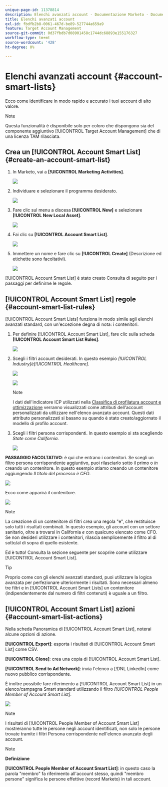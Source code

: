 ```yaml
---
unique-page-id: 11378814
description: Elenchi avanzati account - Documentazione Marketo - Documentazione del prodotto
title: Elenchi avanzati account
exl-id: fbdfb2b8-0061-467d-be89-527744a659a9
feature: Target Account Management
source-git-commit: 0d37fbdb7d08901458c1744dc68893e155176327
workflow-type: tm+mt
source-wordcount: '428'
ht-degree: 0%

---
```


# Elenchi avanzati account {#account-smart-lists}

Ecco come identificare in modo rapido e accurato i tuoi account di alto valore.

>[!NOTE]
>
>Questa funzionalità è disponibile solo per coloro che dispongono sia del componente aggiuntivo [!UICONTROL Target Account Management] che di una licenza TAM rilasciata.

## Crea un [!UICONTROL Account Smart List] {#create-an-account-smart-list}

1. In Marketo, vai a **[!UICONTROL Marketing Activities]**.

   ![](assets/account-smart-lists-1.png)

1. Individuare e selezionare il programma desiderato.

   ![](assets/account-smart-lists-2.png)

1. Fare clic sul menu a discesa **[!UICONTROL New]** e selezionare **[!UICONTROL New Local Asset]**.

   ![](assets/account-smart-lists-3.png)

1. Fai clic su **[!UICONTROL Account Smart List]**.

   ![](assets/account-smart-lists-4.png)

1. Immettere un nome e fare clic su **[!UICONTROL Create]** (Descrizione ed etichette sono facoltativi).

   ![](assets/account-smart-lists-5.png)

[!UICONTROL Account Smart List] è stato creato Consulta di seguito per i passaggi per definirne le regole.

## [!UICONTROL Account Smart List] regole {#account-smart-list-rules}

[!UICONTROL Account Smart Lists] funziona in modo simile agli elenchi avanzati standard, con un&#39;eccezione degna di nota: i contenitori.

1. Per definire [!UICONTROL Account Smart List], fare clic sulla scheda **[!UICONTROL Account Smart List Rules]**.

   ![](assets/account-smart-lists-6.png)

1. Scegli i filtri account desiderati. In questo esempio _[!UICONTROL Industry]è[!UICONTROL Healthcare]_.

   ![](assets/account-smart-lists-7.png)

   ![](assets/account-smart-lists-8.png)

   >[!NOTE]
   >
   >I dati dell&#39;indicatore ICP utilizzati nella [Classifica di profilatura account e ottimizzazione](/help/marketo/product-docs/target-account-management/account-profiling/account-profiling-ranking-and-tuning.md) verranno visualizzati come attributi dell&#39;account personalizzati da utilizzare nell&#39;elenco avanzato account. Questi dati attributo personalizzati si basano su quando è stato creato/aggiornato il modello di profilo account.

1. Scegli i filtri persona corrispondenti. In questo esempio si sta scegliendo _State come California_.

   ![](assets/account-smart-lists-9.png)

**PASSAGGIO FACOLTATIVO**: è qui che entrano i contenitori. Se scegli un filtro persona corrispondente aggiuntivo, puoi rilasciarlo sotto il primo o _in_ creando un contenitore. In questo esempio stiamo creando un contenitore aggiungendo _Il titolo del processo è CFO_.

![](assets/account-smart-lists-10.png)

Ecco come apparirà il contenitore.

![](assets/account-smart-lists-11.png)

>[!NOTE]
>
>La creazione di un contenitore di filtri crea una regola &quot;e&quot;, che restituisce solo tutti i risultati combinati. In questo esempio, gli account con un settore sanitario, oltre a trovarsi in California _e_ con qualcuno elencato come CFO. Se non desideri utilizzare i contenitori, rilascia semplicemente il filtro al di sotto/al di sopra di quello esistente.

Ed è tutto! Consulta la sezione seguente per scoprire come utilizzare [!UICONTROL Account Smart List].

>[!TIP]
>
>Proprio come con gli elenchi avanzati standard, puoi utilizzare la logica avanzata per perfezionare ulteriormente i risultati. Sono necessari almeno tre filtri e in [!UICONTROL Account Smart Lists] un contenitore (indipendentemente dal numero di filtri contenuti) è uguale a un filtro.

## [!UICONTROL Account Smart List] azioni {#account-smart-list-actions}

Nella scheda Panoramica di [!UICONTROL Account Smart List], noterai alcune opzioni di azione.

**[!UICONTROL Export]**: esporta i risultati di [!UICONTROL Account Smart List] come CSV.

**[!UICONTROL Clone]**: crea una copia di [!UICONTROL Account Smart List].

**[!UICONTROL Send to Ad Network]**: invia l&#39;elenco a [!DNL LinkedIn] come nuovo pubblico corrispondente.

È inoltre possibile fare riferimento a [!UICONTROL Account Smart List] in un elenco/campagna Smart standard utilizzando il filtro _[!UICONTROL People Member of Account Smart List]_.

![](assets/account-smart-lists-12.png)

>[!NOTE]
>
>I risultati di [!UICONTROL People Member of Account Smart List] mostreranno tutte le persone negli account identificati, non solo le persone trovate tramite i filtri Persona corrispondente nell&#39;elenco avanzato degli account.

>[!NOTE]
>
>**Definizione**
>
>**[!UICONTROL People Member of Account Smart List]**: in questo caso la parola &quot;membro&quot; fa riferimento all&#39;account stesso, quindi &quot;membro persone&quot; significa le persone effettive (record Marketo) in tali account.
